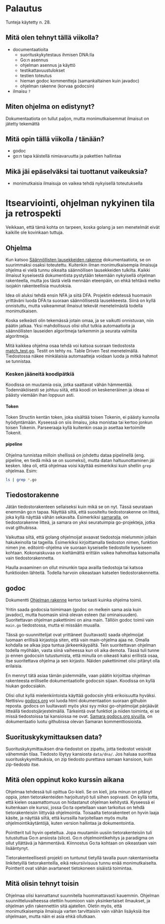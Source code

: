 # Palautus

Tunteja käytetty n. 28.


## Mitä olen tehnyt tällä viikolla?

  - documentaatioita
    - suorituskykytestaus ihmisen DNA:lla 
    - Go:n asennus
    - ohjelman asennus ja käyttö
    - testikattavuustulokset
    - testien toteutus
    - hieman godoc kommentteja (samankaltainen kuin javadoc)
    - ohjelman rakenne (korvaa godocsin)
  - ilmaisu `?`


## Miten ohjelma on edistynyt?

Dokumentaatiota on tullut paljon, mutta monimutkaisemmat ilmaisut on jätetty tekemättä


## Mitä opin tällä viikolla / tänään?

  - godoc
  - go:n tapa käistellä nimiavaruutta ja pakettien hallintaa


## Mikä jäi epäselväksi tai tuottanut vaikeuksia?

  - monimutkaisia ilmaisuja on vaikea tehdä nykyisellä toteutuksella


# Itsearviointi, ohjelman nykyinen tila ja retrospekti

Veikkaan, että tämä kohta on tarpeen, koska golang ja sen menetelmät eivät kaikille ole kovinkaan tuttuja.


## Ohjelma

Kun katsoo [Säännöllisten lausekkeiden rakenne](https://github.com/Gredu/TiraLabraRegexp/blob/master/docs/regExpRakenne.md) dokumentaatiota, se on suurimmaksi osaksi toteutettu. Kuitenkin ilman monimutkaisempia ilmaisuja ohjelma ei vielä tunnu oikealta säännöllisen lausekkeiden tulkilta. Kaikki ilmaisut kyseisestä dokumentista pystytään tekemään nykyisellä ohjelman rakenteella, mutta jos tästä vielä mennään eteenpäin, on ehkä tehtävä melko isojakin rakenteellisia muutoksia.

Idea oli aluksi tehdä ensin NFA ja siitä DFA. Projektin edetessä huomasin yrittäväni luoda DFA:ta suoraan säännöllisestä lausekkeesta. Siinä on kyllä onnistuttu, mutta vaikeammat ilmaisut tekevät menetelmästä todella monimutkaisen.

Koska selkeästi olin tekemässä jotain omaa, ja se vaikutti onnistuvan, niin päätin jatkaa. Yksi mahdollisuus olisi ollut tutkia automaatioita ja säännöllisten lauseiden algoritmeja tarkemmin ja seurata valmiita algoritmeja. 

Mitä kaikkea ohjelma osaa tehdä voi katsoa suoraan tiedostosta [match_test.go](https://github.com/Gredu/TiraLabraRegexp/blob/master/match_test.go). Testit on tehty ns. Table Driven Test menetelmällä. Tiedostossa näkee minkälaisia automaatteja voidaan luoda ja mitkä hahmot se tunnistaa.


### Kesken jääneitä koodipätkiä

Koodissa on muutamia osia, jotka saattavat vähän hämmentää. Todennäköisesti se johtuu siitä, että koodi on keskeneräinen ja ideaa ei päästy viemään ihan loppuun asti.


#### Token

Token Structin kentän token, joka sisältää toisen Tokenin, ei päästy kunnolla hyödyntämään. Kyseessä on siis ilmaisu, joka monistaa tai kertoo jonkun toisen Tokenin. Parseeraaja kyllä kuitenkin osaa jo asettaa kertoimille Tokenit.


#### pipeline

Ohjelma tunnistaa milloin shellissä on johdettu dataa pipelinellä (eng. pipeline, en tiedä mikä se on suomeksi), mutta datan haltuunottaminen jäi kesken. Idea oli, että ohjelmaa voisi käyttää esimerkiksi kuin shellin `grep` ohjelmaa. Esim:

```sh
ls | grep *.go
```


## Tiedostorakenne

Jätän tiedostorakenteen sellaiseksi kuin mikä se on nyt. Tässä seurataan enemmän go:n tapaa. Näyttää siltä, että suositeltu tiedostorakenne on litteä, joka kyllä näyttää vähän sekavalta. Esimerkiksi [samaralla](https://github.com/Shopify/sarama), on tiedostorakenne litteä, ja samara on yksi seuratuimpia go-projekteja, jotka ovat githubissa.

Vaikuttaa siltä, että golang ohjelmoijat avaavat tiedostoja mielummin jollain hakukeinolla tai tageilla. Esimerkiksi kirjoittamalla tiedoston nimen, funktion nimen jne. editointi-ohjelma vie suoraan kyseiselle tiedostolle kyseiseen kohtaan. Kokonaiskuvaa on kieltämättä erittäin vaikea hahmottaa katsomalla vain tiedostorakennetta.

Haulla avaaminen on ollut minunkin tapa availla tiedostoja tai katsoa funktioiden lähteitä. Todella harvoin oikeastaan katselen tiedostorakennetta.


## godoc

Dokumentti [Ohjelman rakenne](https://github.com/Gredu/TiraLabraRegexp/blob/master/docs/ohjelmanRakenne.md) kertoo tarkasti kuinka ohjelma toimii.

Yritin saada godocsia toimimaan (godoc on melkein sama asia kuin javadoc), mutta huomasin siinä olevan esteen (tai ominaisuuden). Suoritettavan ohjelman pakettinimi on aina main. Tällöin godoc toimii vain `main.go` tiedostossa, mutta ei missään muualla.

Tässä go-suunnittelijat ovat yrittäneet (luultavasti) saada ohjelmoijat luomaan erillisiä kirjastoja siten, että vain main-ohjelma ajaa ne. Omalla kohdalla se alkaa jopa tuntua järkeenkäypältä. Tein suoritettavan ohjelman todella myöhään, vasta siinä vaiheessa kun oli aika demota. Tässä tuli tunne jo ennen godocsiin tutustumista, että minulla on oikeasti kaksi erillistä osaa, itse suoritettava ohjelma ja sen kirjasto. Näiden pakettinimet olisi pitänyt olla erilaisia.

En mennyt tätä asiaa tämän pidemmälle, vaan päätin kirjoittaa ohjelman rakenteesta erilliselle dokumentaatiolle godocsin sijaan. Koodissa on kyllä hiukan godocsiakin.

Olisi ollut kyllä mielenkiintoista käyttää godocsin yhtä erikoisuutta hyväksi. Nettisivu [godocs.org](https://godoc.org/) voi luoda html dokumentaation suoraan githubin reposta. godocs on luultavasti myös yksi syy miksi go-ohjelmoijat pärjäävät litteällä tiedostojärjestelmällä. Tärkeintä ovat funktiot ja niiden toiminta, ei se missä tiedostoissa tai kansioissa ne ovat. [Samara godocs.org sivuilla](https://godoc.org/github.com/Shopify/sarama), on dokumentaatio luotu githubissa olevan Samaran kommenttiosioista.


## Suorituskykymittauksen data?

Suorituskykymittauksen dna-tiedostot on zipattu, jotta tiedostot veisivät vähemmän tilaa. Tiedosto löytyy kansiosta `data/dna/`. Jos haluaa suorittaa suorituskykymittauksia, on zip tiedosto purettava samaan kansioon, kuin zip-tiedosto itse.


## Mitä olen oppinut koko kurssin aikana

Ohjelmaa tehdessä tuli opittua Go-kieli. Se on kieli, jota minun on pitänyt oppia, joten tietorakenteiden harjoitustyö tuli siihen sopivasti. On kyllä totta, että kielen osaamattomuus on hidastanut ohjelman kehitystä. Kyseessä ei kuitenkaan ole kurssi, jossa Go:ta opetellaan vaan tarkoitus on tehdä tietorakenteisiin liittyvää ohjelmointia. Toisaalta tietorakenteet on hyvin laaja käsite, ja näyttää siltä, että kurssilla harjoitellaan myös muita ohjelmointikäytäntöjä, kuten version hallintaa ja dokumentointia.

Pointterit tuli hyvin opeteltua. Jopa muutamiin uusiin tietorakenteisiin tuli tutustuttua Go:n ansiosta (slice). Go:n ohjelmointikehitys ja paradigma on ollut yllättävä ja hämmentävä. Kiinnostus Go:ta kohtaan on oikeastaan vain lisääntynyt.

Tietorakenteellisesti projekti on tuntunut tietyllä tavalla puun rakentamiselta linkitetyillä tietorakenteilla, eikä rekursiivisuus tunnu enää monimutkaiselta. Pointterit ovat vähän avartaneet tietokoneen sisäistä toimintaa.


## Mitä olisin tehnyt toisin

Ohjelmaa olisi kannattanut suunnitella huommattavasti kauemmin. Ohjelman suunnitteluvaiheessa otettiin huomioon vain yksinkertaiset ilmaukset, ja ohjelman ydin rakennettiin sitä ajatellen. Oletin myös, että monimutkaisempia ilmaisuja varten tarvittaisiin vain vähän lisäyksiä itse ohjelmaan, mutta näin ei asia ehkä ollutkaan.
